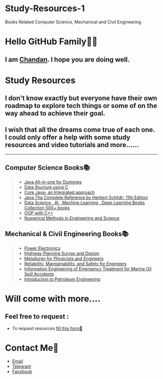 # Study-Resources-1
Books Related Computer Science, Mechanical and Civil Engineering

# **Hello GitHub Family👋🏻**
  ## I am [Chandan](https://www.linkedin.com/in/chandan-kumar-pradhan-0788361a0). I hope you are doing well.
# **Study Resources**
## I don't know exactly but everyone have their own roadmap to explore tech things or some of on the way ahead to achieve their goal.
## I wish that all the dreams come true of each one. I could only offer a help with some study resources and video tutorials and more......

---

## **Computer Science Books📚**
 >- [Java All-in-one for Dummies](Books/Java%20All-in-One%20For%20Dummies%20.pdf)
 >- [Data Stucture using C](Books/Data%20Structures%20Using%20C%20(%20PDFDrive%20).pdf)
 >- [Core Java- an Integrated approach](https://1drv.ms/b/s!Aho15Flj-XbQgSPjoA8lJ-pQ5kCY)
 >- [Java The Complete Reference by Herbert Schildt- 11th Edition](https://drive.google.com/file/d/1FPmSo3dID7P4baE2umyfTCrWTBT-cywo/view?usp=drivesdk)
 >- [Data Science , AI , Machine Learning , Deep Learning Books Collection 500+ books](https://mega.nz/#F!JjIzmADT!C6PyNl8kH9igqd6P2sJ_GQ)
 >- [OOP with C++](https://t.me/engineering_books1/6413)
 >- [Numerical Methods in Engineering and Science](https://t.me/engineering_books1/6415)

 ## **Mechanical & Civil Engineering Books📚**
 >- [Power Electronics](https://t.me/engineering_books1/6419)
 >- [Highway Planning Survey and Design](https://t.me/engineering_books1/6410)
 >- [Metallurgy for Physicists and Engineers](https://t.me/engineering_books1/6404)
 >- [Reliability, Maintainability, and Safety for Engineers](https://t.me/engineering_books1/6406)
 >- [Information Engineering of Emergency Treatment for Marine Oil Spill Accidents](https://t.me/engineering_books1/6400)
 >- [Introduction to Petroleum Engineering](https://t.me/engineering_books1/6384)

 # **Will come with more....**

 ## **Feel free to request :**
 - To request resources [fill this form📑](https://forms.gle/NWEJQ3ee6QP7W9JP6)

 # **Contact Me📧**
  - [Email](mailto:swayampradhan24@gmail.com)
  - [Telegram](https://t.me/battle_933)
  - [Facebook](https://www.facebook.com/Swayam.562)

